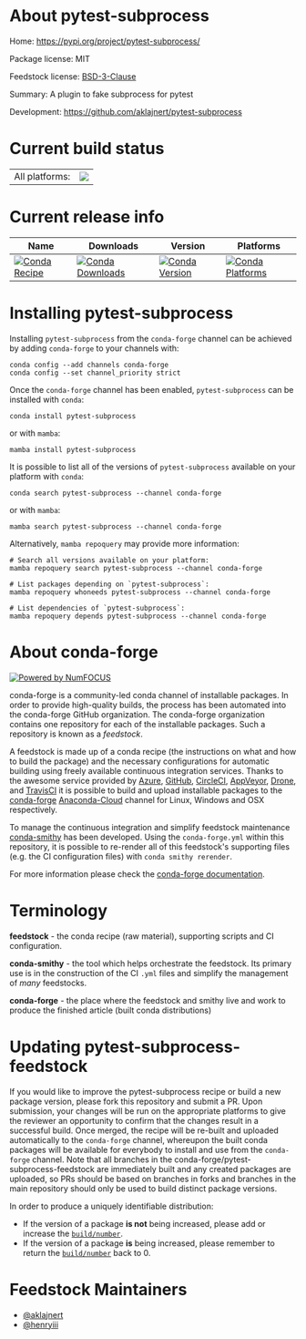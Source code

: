 About pytest-subprocess
=======================

Home: https://pypi.org/project/pytest-subprocess/

Package license: MIT

Feedstock license: [BSD-3-Clause](https://github.com/conda-forge/pytest-subprocess-feedstock/blob/main/LICENSE.txt)

Summary: A plugin to fake subprocess for pytest

Development: https://github.com/aklajnert/pytest-subprocess

Current build status
====================


<table><tr><td>All platforms:</td>
    <td>
      <a href="https://dev.azure.com/conda-forge/feedstock-builds/_build/latest?definitionId=18010&branchName=main">
        <img src="https://dev.azure.com/conda-forge/feedstock-builds/_apis/build/status/pytest-subprocess-feedstock?branchName=main">
      </a>
    </td>
  </tr>
</table>

Current release info
====================

| Name | Downloads | Version | Platforms |
| --- | --- | --- | --- |
| [![Conda Recipe](https://img.shields.io/badge/recipe-pytest--subprocess-green.svg)](https://anaconda.org/conda-forge/pytest-subprocess) | [![Conda Downloads](https://img.shields.io/conda/dn/conda-forge/pytest-subprocess.svg)](https://anaconda.org/conda-forge/pytest-subprocess) | [![Conda Version](https://img.shields.io/conda/vn/conda-forge/pytest-subprocess.svg)](https://anaconda.org/conda-forge/pytest-subprocess) | [![Conda Platforms](https://img.shields.io/conda/pn/conda-forge/pytest-subprocess.svg)](https://anaconda.org/conda-forge/pytest-subprocess) |

Installing pytest-subprocess
============================

Installing `pytest-subprocess` from the `conda-forge` channel can be achieved by adding `conda-forge` to your channels with:

```
conda config --add channels conda-forge
conda config --set channel_priority strict
```

Once the `conda-forge` channel has been enabled, `pytest-subprocess` can be installed with `conda`:

```
conda install pytest-subprocess
```

or with `mamba`:

```
mamba install pytest-subprocess
```

It is possible to list all of the versions of `pytest-subprocess` available on your platform with `conda`:

```
conda search pytest-subprocess --channel conda-forge
```

or with `mamba`:

```
mamba search pytest-subprocess --channel conda-forge
```

Alternatively, `mamba repoquery` may provide more information:

```
# Search all versions available on your platform:
mamba repoquery search pytest-subprocess --channel conda-forge

# List packages depending on `pytest-subprocess`:
mamba repoquery whoneeds pytest-subprocess --channel conda-forge

# List dependencies of `pytest-subprocess`:
mamba repoquery depends pytest-subprocess --channel conda-forge
```


About conda-forge
=================

[![Powered by
NumFOCUS](https://img.shields.io/badge/powered%20by-NumFOCUS-orange.svg?style=flat&colorA=E1523D&colorB=007D8A)](https://numfocus.org)

conda-forge is a community-led conda channel of installable packages.
In order to provide high-quality builds, the process has been automated into the
conda-forge GitHub organization. The conda-forge organization contains one repository
for each of the installable packages. Such a repository is known as a *feedstock*.

A feedstock is made up of a conda recipe (the instructions on what and how to build
the package) and the necessary configurations for automatic building using freely
available continuous integration services. Thanks to the awesome service provided by
[Azure](https://azure.microsoft.com/en-us/services/devops/), [GitHub](https://github.com/),
[CircleCI](https://circleci.com/), [AppVeyor](https://www.appveyor.com/),
[Drone](https://cloud.drone.io/welcome), and [TravisCI](https://travis-ci.com/)
it is possible to build and upload installable packages to the
[conda-forge](https://anaconda.org/conda-forge) [Anaconda-Cloud](https://anaconda.org/)
channel for Linux, Windows and OSX respectively.

To manage the continuous integration and simplify feedstock maintenance
[conda-smithy](https://github.com/conda-forge/conda-smithy) has been developed.
Using the ``conda-forge.yml`` within this repository, it is possible to re-render all of
this feedstock's supporting files (e.g. the CI configuration files) with ``conda smithy rerender``.

For more information please check the [conda-forge documentation](https://conda-forge.org/docs/).

Terminology
===========

**feedstock** - the conda recipe (raw material), supporting scripts and CI configuration.

**conda-smithy** - the tool which helps orchestrate the feedstock.
                   Its primary use is in the construction of the CI ``.yml`` files
                   and simplify the management of *many* feedstocks.

**conda-forge** - the place where the feedstock and smithy live and work to
                  produce the finished article (built conda distributions)


Updating pytest-subprocess-feedstock
====================================

If you would like to improve the pytest-subprocess recipe or build a new
package version, please fork this repository and submit a PR. Upon submission,
your changes will be run on the appropriate platforms to give the reviewer an
opportunity to confirm that the changes result in a successful build. Once
merged, the recipe will be re-built and uploaded automatically to the
`conda-forge` channel, whereupon the built conda packages will be available for
everybody to install and use from the `conda-forge` channel.
Note that all branches in the conda-forge/pytest-subprocess-feedstock are
immediately built and any created packages are uploaded, so PRs should be based
on branches in forks and branches in the main repository should only be used to
build distinct package versions.

In order to produce a uniquely identifiable distribution:
 * If the version of a package **is not** being increased, please add or increase
   the [``build/number``](https://docs.conda.io/projects/conda-build/en/latest/resources/define-metadata.html#build-number-and-string).
 * If the version of a package **is** being increased, please remember to return
   the [``build/number``](https://docs.conda.io/projects/conda-build/en/latest/resources/define-metadata.html#build-number-and-string)
   back to 0.

Feedstock Maintainers
=====================

* [@aklajnert](https://github.com/aklajnert/)
* [@henryiii](https://github.com/henryiii/)

